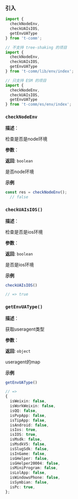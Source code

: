 
### 引入

```ts
import {
  checkNodeEnv,
  checkUAIsIOS,
  getEnvUAType
} from 't-comm';

// 不支持 tree-shaking 的项目
import {
  checkNodeEnv,
  checkUAIsIOS,
  getEnvUAType
} from 't-comm/lib/env/index';

// 只支持 ESM 的项目
import {
  checkNodeEnv,
  checkUAIsIOS,
  getEnvUAType
} from 't-comm/es/env/index';
```


### `checkNodeEnv` 


**描述**：<p>检查是否是node环境</p>

**参数**：

**返回**: <code>boolean</code><br>

<p>是否node环境</p>

**示例**

```typescript
const res = checkNodeEnv();
  // false
```
<a name="checkUAIsIOS"></a>

### `checkUAIsIOS()` 


**描述**：<p>检查是否是ios环境</p>

**参数**：

**返回**: <code>boolean</code><br>

<p>是否是ios环境</p>

**示例**

```typescript
checkUAIsIOS()

// => true
```
<a name="getEnvUAType"></a>

### `getEnvUAType()` 


**描述**：<p>获取useragent类型</p>

**参数**：

**返回**: <code>object</code><br>

<p>useragent的map</p>

**示例**

```typescript
getEnvUAType()

// =>
{
  isWeixin: false,
  isWorkWeixin: false,
  isQQ: false,
  isPvpApp: false,
  isTipApp: false,
  isAndroid: false,
  isIos: true,
  isIOS: true,
  isMsdk: false,
  isMsdkV5: false,
  isSlugSdk: false,
  isInGame: false,
  isGHelper: false,
  isGHelper20004: false,
  isMiniProgram: false,
  isLolApp: false,
  isWindowsPhone: false,
  isSymbian: false,
  isPc: true,
};
```
